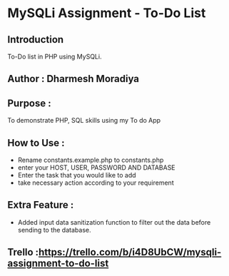 # MySQLi Assignment - To-Do List

## Introduction
To-Do list in PHP using MySQLi.


## Author : Dharmesh Moradiya

## Purpose : 
To demonstrate PHP, SQL skills using my To do App

## How to Use :
- Rename constants.example.php to constants.php
- enter your HOST, USER, PASSWORD AND DATABASE
- Enter the task that you would like to add
- take necessary action according to your requirement


## Extra Feature :
- Added input data sanitization function to filter out the data before sending to the database.

## Trello :https://trello.com/b/i4D8UbCW/mysqli-assignment-to-do-list 